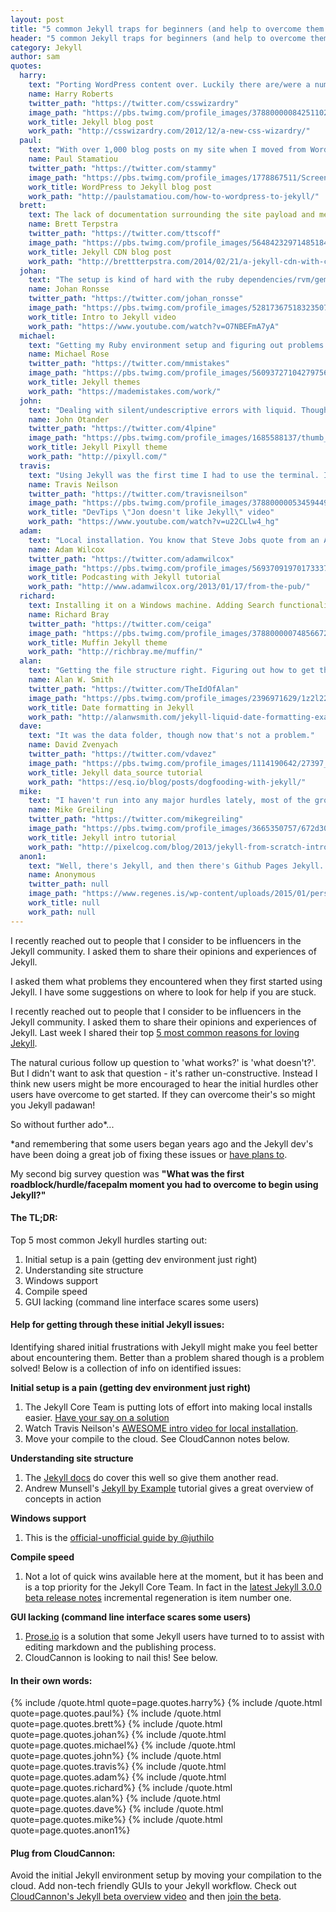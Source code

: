 ```yaml
---
layout: post
title: "5 common Jekyll traps for beginners (and help to overcome them!)"
header: "5 common Jekyll traps for beginners (and help to overcome them!)"
category: Jekyll
author: sam
quotes:
  harry:
    text: "Porting WordPress content over. Luckily there are/were a number of open-source tools to help me, but it wasn’t necessarily simple, and brought a fairly long-tail of legacy with it (code blocks incorrectly formatted, WP meta data being crammed into Jekyll’s YML front matter)."
    name: Harry Roberts
    twitter_path: "https://twitter.com/csswizardry"
    image_path: "https://pbs.twimg.com/profile_images/378800000842511021/741a0a2593ea55bbd6238f8705c7074f_400x400.jpeg"
    work_title: Jekyll blog post
    work_path: "http://csswizardry.com/2012/12/a-new-css-wizardry/"
  paul:
    text: "With over 1,000 blog posts on my site when I moved from WordPress to Jekyll, it takes some time to generate my site. That was a minor annoyance which has gotten better over the years with faster computers and more performant Jekyll updates."
    name: Paul Stamatiou
    twitter_path: "https://twitter.com/stammy"
    image_path: "https://pbs.twimg.com/profile_images/1778867511/Screen_Shot_2012-01-24_at_2.03.52_PM_400x400.png"
    work_title: WordPress to Jekyll blog post
    work_path: "http://paulstamatiou.com/how-to-wordpress-to-jekyll/"
  brett:
    text: The lack of documentation surrounding the site payload and methods available to the various object. It took some digging to write my first plugin.
    name: Brett Terpstra
    twitter_path: "https://twitter.com/ttscoff"
    image_path: "https://pbs.twimg.com/profile_images/564842329714851840/qqDLuEwd_400x400.jpeg"
    work_title: Jekyll CDN blog post
    work_path: "http://brettterpstra.com/2014/02/21/a-jekyll-cdn-with-cloudfront/"
  johan:
    text: "The setup is kind of hard with the ruby dependencies/rvm/gemfiles/gem bundles. Now there are some decent guides I guess but when I was starting there was no solid guide to explain how it worked, there was a lot of assumed knowledge from being a Ruby developer even though I used Jekyll as a web designer. Setting Jekyll up in Windows is also painful on its own (I don't use Windows primarily but used Jekyll in a coding workshop I gave, not everyone has a Mac)"
    name: Johan Ronsse
    twitter_path: "https://twitter.com/johan_ronsse"
    image_path: "https://pbs.twimg.com/profile_images/528173675183235075/COCkQ3PO_400x400.jpeg"
    work_title: Intro to Jekyll video
    work_path: "https://www.youtube.com/watch?v=O7NBEFmA7yA"
  michael:
    text: "Getting my Ruby environment setup and figuring out problems with gems and other dependencies installing. Jekyll was straightforward enough, it was all the mess that comes with Ruby that wasn't."
    name: Michael Rose
    twitter_path: "https://twitter.com/mmistakes"
    image_path: "https://pbs.twimg.com/profile_images/560937271042797568/m5VndD_B.jpeg"
    work_title: Jekyll themes
    work_path: "https://mademistakes.com/work/"
  john:
    text: "Dealing with silent/undescriptive errors with liquid. Though, the majority of those seem to be remedied in later versions."
    name: John Otander
    twitter_path: "https://twitter.com/4lpine"
    image_path: "https://pbs.twimg.com/profile_images/1685588137/thumb_400x400.jpg"
    work_title: Jekyll Pixyll theme
    work_path: "http://pixyll.com/"
  travis:
    text: "Using Jekyll was the first time I had to use the terminal. I am a designer first, and that tends to scare our kind, but its no so bad. Another thing was trying to get my dev environment perfect. But now Jekyll handles SASS and there is an adequate Jade plugin. Still no live-reload without going to gulp/grunt route, and compile times could be faster."
    name: Travis Neilson
    twitter_path: "https://twitter.com/travisneilson"
    image_path: "https://pbs.twimg.com/profile_images/378800000534594497/ff6e59ec85e5f439931a13a11e7e5212_400x400.jpeg"
    work_title: "DevTips \"Jon doesn't like Jekyll\" video"
    work_path: "https://www.youtube.com/watch?v=u22CLlw4_hg"
  adam:
    text: "Local installation. You know that Steve Jobs quote from an Apple Q&A; \"if you see a stylus, they blew it.\" I have that feeling with platforms that pertain to be user friendly, but the install process involves dicking around with the terminal prompt."
    name: Adam Wilcox
    twitter_path: "https://twitter.com/adamwilcox"
    image_path: "https://pbs.twimg.com/profile_images/569370919701733376/SZzuCEB-_400x400.jpeg"
    work_title: Podcasting with Jekyll tutorial
    work_path: "http://www.adamwilcox.org/2013/01/17/from-the-pub/"
  richard:
    text: Installing it on a Windows machine. Adding Search functionality. Incorporating Tags to posts.
    name: Richard Bray
    twitter_path: "https://twitter.com/ceiga"
    image_path: "https://pbs.twimg.com/profile_images/378800000748566726/83e335bc62829792ef3fa876463bb7e3_400x400.jpeg"
    work_title: Muffin Jekyll theme
    work_path: "http://richbray.me/muffin/"
  alan:
    text: "Getting the file structure right. Figuring out how to get the index page to paginate through posts. Using an .html extension instead of .md and being confused about why the translation didn't happen."
    name: Alan W. Smith
    twitter_path: "https://twitter.com/TheIdOfAlan"
    image_path: "https://pbs.twimg.com/profile_images/2396971629/1z2l22mqcpqvhlv3hs9t_400x400.jpeg"
    work_title: Date formatting in Jekyll
    work_path: "http://alanwsmith.com/jekyll-liquid-date-formatting-examples"
  dave:
    text: "It was the data folder, though now that's not a problem."
    name: David Zvenyach
    twitter_path: "https://twitter.com/vdavez"
    image_path: "https://pbs.twimg.com/profile_images/1114190642/27397_8639519_5240_n_400x400.jpg"
    work_title: Jekyll data_source tutorial
    work_path: "https://esq.io/blog/posts/dogfooding-with-jekyll/"
  mike:
    text: "I haven't run into any major hurdles lately, most of the growing pains came from just trying to get a firm grasp on the basics.  Does Jekyll process a page through Markdown or Liquid first?  Why can't I use Liquid tags in excerpts?  Why can't I specify a permalink in my blog index front-matter?  The documentation for Jekyll is great, but some things just need to be learned through experimentation."
    name: Mike Greiling
    twitter_path: "https://twitter.com/mikegreiling"
    image_path: "https://pbs.twimg.com/profile_images/3665350757/672d30f885ed73aa4e1d7d8d87289649_400x400.png"
    work_title: Jekyll intro tutorial
    work_path: "http://pixelcog.com/blog/2013/jekyll-from-scratch-introduction/"
  anon1:
    text: "Well, there's Jekyll, and then there's Github Pages Jekyll. Jekyll itself is pretty straightforward, but Github Pages doesn't have great error messaging on build fail. It has gotten a bit better over the years, but still... Jekyll itself was pretty easy to work with once you figured out the basic config setup (which, if you've never used a config file before, takes a little learning, but not too bad)."
    name: Anonymous
    twitter_path: null
    image_path: "https://www.regenes.is/wp-content/uploads/2015/01/person-placeholder-400x400.png"
    work_title: null
    work_path: null
---
```

I recently reached out to people that I consider to be influencers in the Jekyll community. I asked them to share their opinions and experiences of Jekyll.

I asked them what problems they encountered when they first started using Jekyll. I have some suggestions on where to look for help if you are stuck.
<!-- excerpt stop -->

I recently reached out to people that I consider to be influencers in the Jekyll community. I asked them to share their opinions and experiences of Jekyll. Last week I shared their top [5 most common reasons for loving Jekyll](http://cloudcannon.com/jekyll/2015/03/04/5-reasons-you-should-use-jekyll.html).

The natural curious follow up question to &#39;what works?&#39; is &#39;what doesn&#39;t?&#39;. But I didn&#39;t want to ask that question - it&#39;s rather un-constructive. Instead I think new users might be more encouraged to hear the initial hurdles other users have overcome to get started. If they can overcome their&#39;s so might you Jekyll padawan!

So without further ado*...

*and remembering that some users began years ago and the Jekyll dev&#39;s have been doing a great job of fixing these issues or [have plans to](https://github.com/jekyll/jekyll/issues/3324).

My second big survey question was **&quot;What was the first roadblock/hurdle/facepalm moment you had to overcome to begin using Jekyll?&quot;**

#### The TL;DR:

Top 5 most common Jekyll hurdles starting out:

1.  Initial setup is a pain (getting dev environment just right)
2.  Understanding site structure
3.  Windows support
4.  Compile speed
5.  GUI lacking (command line interface scares some users)

#### Help for getting through these initial Jekyll issues:

Identifying shared initial frustrations with Jekyll might make you feel better about encountering them. Better than a problem shared though is a problem solved! Below is a collection of info on identified issues:

**Initial setup is a pain (getting dev environment just right)**

1.  The Jekyll Core Team is putting lots of effort into making local installs easier. [Have your say on a solution](https://talk.jekyllrb.com/t/poll-installation-priorities-for-3-0/106)
2.  Watch Travis Neilson&#39;s [AWESOME intro video for local installation](https://www.youtube.com/watch?v=iWowJBRMtpc).
3.  Move your compile to the cloud. See CloudCannon notes below.

**Understanding site structure**

1.  The [Jekyll docs](http://jekyllrb.com/docs/structure/) do cover this well so give them another read.
2.  Andrew Munsell&#39;s [Jekyll by Example](https://www.andrewmunsell.com/tutorials/jekyll-by-example/tutorial) tutorial gives a great overview of concepts in action

**Windows support**

1.  This is the [official-unofficial guide by @juthilo](http://jekyll-windows.juthilo.com/)

**Compile speed**

1.  Not a lot of quick wins available here at the moment, but it has been and is a top priority for the Jekyll Core Team. In fact in the [latest Jekyll 3.0.0 beta release notes](https://github.com/jekyll/jekyll/blob/v3.0.0.beta1/History.markdown#head) incremental regeneration is item number one.

**GUI lacking (command line interface scares some users)**

1.  [Prose.io](http://prose.io/) is a solution that some Jekyll users have turned to to assist with editing markdown and the publishing process.
2.  CloudCannon is looking to nail this! See below.

#### In their own words:

{% include /quote.html quote=page.quotes.harry%}
{% include /quote.html quote=page.quotes.paul%}
{% include /quote.html quote=page.quotes.brett%}
{% include /quote.html quote=page.quotes.johan%}
{% include /quote.html quote=page.quotes.michael%}
{% include /quote.html quote=page.quotes.john%}
{% include /quote.html quote=page.quotes.travis%}
{% include /quote.html quote=page.quotes.adam%}
{% include /quote.html quote=page.quotes.richard%}
{% include /quote.html quote=page.quotes.alan%}
{% include /quote.html quote=page.quotes.dave%}
{% include /quote.html quote=page.quotes.mike%}
{% include /quote.html quote=page.quotes.anon1%}

#### Plug from CloudCannon:

Avoid the initial Jekyll environment setup by moving your compilation to the cloud. Add non-tech friendly GUIs to your Jekyll workflow. Check out [CloudCannon&#39;s Jekyll beta overview video](https://www.youtube.com/watch?v=Fjd0V_pET5E) and then [join the beta](http://app.cloudcannon.com/jekyll_beta).